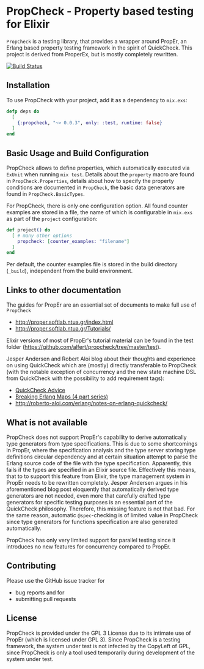 # PropCheck - Property based testing for Elixir

`PropCheck` is a testing library, that provides a wrapper around PropEr, an Erlang
based property testing framework in the spirit of QuickCheck. This project
is derived from ProperEx, but is mostly completely rewritten.

[![Build Status](https://travis-ci.org/alfert/propcheck.svg?branch=master)](https://travis-ci.org/alfert/propcheck)

## Installation
To use PropCheck with your project, add it as a dependency to `mix.exs`:

```elixir
defp deps do
  [
    {:propcheck, "~> 0.0.3", only: :test, runtime: false}
  ]
end
```

## Basic Usage and Build Configuration
PropCheck allows to define properties, which automatically executed via `ExUnit`
when running `mix test`. Details about the `property` macro are found in
`PropCheck.Properties`,  details about how to specify the property conditions
are documented in `PropCheck`, the basic data generators are found in
`PropCheck.BasicTypes`.

For PropCheck, there is only one configuration option. All found counter examples
are stored in a file, the name of which is configurable in `mix.exs` as part of
the `project` configuration:

```elixir
def project() do
  [ # many other options
    propcheck: [counter_examples: "filename"]
  ]
end
```

Per default, the counter examples file is stored in the build directory (`_build`),
independent from the build environment.


## Links to other documentation

The guides for PropEr are an essential set of documents to make full use of `PropCheck`

* http://proper.softlab.ntua.gr/index.html
* http://proper.softlab.ntua.gr/Tutorials/

Elixir versions of most of PropEr's tutorial material can be found in the
test folder (https://github.com/alfert/propcheck/tree/master/test).

Jesper Andersen and Robert Aloi blog about their thoughts and experience on
using QuickCheck which are (mostly) directly transferable to PropCheck (with
the notable exception of concurrency and the new state machine DSL from
QuickCheck with the possibility to add requirement tags):

* [QuickCheck Advice](https://medium.com/@jlouis666/quickcheck-advice-c357efb4e7e6#.b9wpla7oi)
* [Breaking Erlang Maps (4 part series)](https://medium.com/@jlouis666/breaking-erlang-maps-4-4ebc3c64068c#.4d61kua92)
* http://roberto-aloi.com/erlang/notes-on-erlang-quickcheck/

## What is not available

PropCheck does not support PropEr's capability to derive automatically type
generators from type specifications. This is due to some shortcomings in PropEr,
where the specification analysis and the type server storing type definitions
circular dependency and at certain situation attempt to parse the Erlang source
code of the file with the type specification. Apparently, this fails if the
types are specified in an Elixir source file. Effectively this means, that to
to support this feature from Elixir, the type management system in PropEr needs
to be rewritten completely. Jesper Andersen argues in his aforementioned blog
post eloquently that automatically derived type generators are not needed, even
more that carefully crafted type generators for specific testing purposes is
an essential part of the QuickCheck philosophy. Therefore, this missing feature
is not that bad. For the same reason, automatic `@spec`-checking is of limited
value in PropCheck since type generators for functions specification are also
generated automatically.

PropCheck has only very limited support for parallel testing since it introduces
no new features for concurrency compared to PropEr.


## Contributing

Please use the GitHub issue tracker for

* bug reports and for
* submitting pull requests

## License

PropCheck is provided under the GPL 3 License due to its intimate use of PropEr
(which is licensed under GPL 3). Since PropCheck is a testing framework, the
system under test is not infected by the CopyLeft of GPL, since PropCheck is only
a tool used temporarily during development of the system under test.
